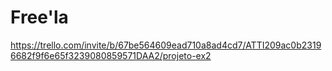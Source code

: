 # Free'la



https://trello.com/invite/b/67be564609ead710a8ad4cd7/ATTI209ac0b23196682f9f6e65f3239080859571DAA2/projeto-ex2
